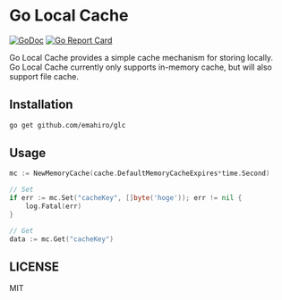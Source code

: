 # Go Local Cache

[![GoDoc](https://godoc.org/github.com/emahiro/glc?status.svg)](https://godoc.org/github.com/emahiro/glc)
[![Go Report Card](https://goreportcard.com/badge/github.com/emahiro/glc)](https://goreportcard.com/report/github.com/emahiro/glc)

Go Local Cache provides a simple cache mechanism for storing locally.  
Go Local Cache currently only supports in-memory cache, but will also support file cache.

## Installation

```sh
go get github.com/emahiro/glc
```

## Usage

```go
mc := NewMemoryCache(cache.DefaultMemoryCacheExpires*time.Second)

// Set
if err := mc.Set("cacheKey", []byte('hoge')); err != nil {
    log.Fatal(err)
}

// Get
data := mc.Get("cacheKey")
```

## LICENSE

MIT
